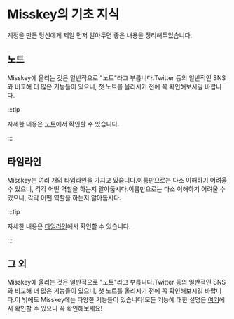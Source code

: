 # Misskey의 기초 지식

계정을 만든 당신에게 제일 먼저 알아두면 좋은 내용을 정리해두었습니다.

## 노트

Misskey에 올리는 것은 일반적으로 "노트"라고 부릅니다.Twitter 등의 일반적인 SNS와 비교해 더 많은 기능들이 있으니, 첫 노트를 올리시기 전에 꼭 확인해보시길 바랍니다.

:::tip

자세한 내용은 [노트](/docs/for-users/features/note/)에서 확인할 수 있습니다.

:::

## 타임라인

Misskey는 여러 개의 타임라인을 가지고 있습니다.이름만으로는 다소 이해하기 어려울 수 있으니, 각각 어떤 역할을 하는지 알아둡시다.이름만으로는 다소 이해하기 어려울 수 있으니, 각각 어떤 역할을 하는지 알아둡시다.

:::tip

자세한 내용은 [타임라인](/docs/for-users/features/timeline/)에서 확인할 수 있습니다.

:::

## 그 외

Misskey에 올리는 것은 일반적으로 "노트"라고 부릅니다.Twitter 등의 일반적인 SNS와 비교해 더 많은 기능들이 있으니, 첫 노트를 올리시기 전에 꼭 확인해보시길 바랍니다.이 밖에도 Misskey에는 다양한 기능들이 있습니다!모든 기능에 대한 설명은 [여기](/docs/for-users/features/)에서 확인할 수 있으니 꼭 확인해보세요!
